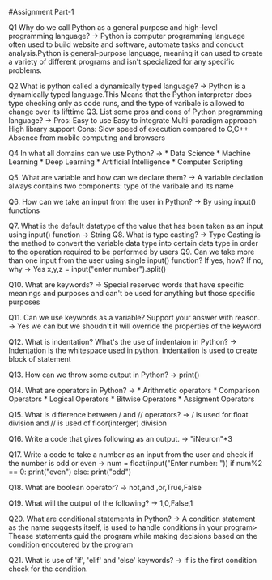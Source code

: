 #Assignment Part-1

Q1 Why do we call Python as a general purpose and high-level programming language?
  ->  Python is computer programming language often used to build website and software, automate tasks and conduct analysis.Python is general-purpose language, meaning          it can used to create a variety of different programs and isn't specialized for any specific problems.

Q2 What is python called a dynamically typed language?
->   Python is a dynamically typed language.This Means that the Python interpreter does type checking only as code runs, and the type of varibale is allowed to change        over its lifttime 
Q3. List some pros and cons of Python programming language?
->  Pros:
    Easy to use
    Easy to integrate
    Multi-paradigm approach
    High library support
  Cons:
    Slow speed of execution compared to C,C++
    Absence from mobile computing and browsers
    
Q4 In what all domains can we use Python?
->  * Data Science
    * Machine Learning
    * Deep Learning 
    * Artificial Intelligence
    * Computer Scripting 

Q5. What are variable and how can we declare them?
-> A variable declation always contains two components: type of the varibale and its name 
 
Q6. How can we take an input from the user in Python?
->  By using input() functions

Q7. What is the default datatype of the value that has been taken as an input using input() function
-> String 
Q8. What is type casting?
->  Type Casting is the method to convert the variable data type into certain data type in order to the operation required to be performed by users
Q9. Can we take more than one input from the user using single input() function? If yes, how? If no, why
->  Yes 
    x,y,z = input("enter number").split()

Q10. What are keywords?
->   Special reserved words that have specific meanings and purposes and can't be used for anything but those specific purposes 

Q11. Can we use keywords as a variable? Support your answer with reason.
->   Yes we can but we shoudn't it will override the properties of the keyword

Q12. What is indentation? What's the use of indentaion in Python?
->   Indentation is the whitespace used in python. Indentation is used to create block of statement

Q13. How can we throw some output in Python?
->   print()

Q14. What are operators in Python?
->   * Arithmetic operators 
     * Comparison Operators 
     * Logical Operators 
     * Bitwise Operators 
     * Assigment Operators 
 
 Q15. What is difference between / and // operators?
 ->   / is used for float division and // is used of floor(interger) division
 
Q16. Write a code that gives following as an output.
->   "iNeuron"*3

Q17. Write a code to take a number as an input from the user and check if the number is odd or even
->   num = float(input("Enter number: "))
     if num%2 == 0:
        print("even")
     else:
        print("odd")
        
Q18. What are boolean operator?
->   not,and ,or,True,False

Q19. What will the output of the following?
->   1,0,False,1

Q20. What are conditional statements in Python?
->   A condition statement as the name suggests itself, is used to handle conditions in your program> Thease statements guid the program while making decisions based on the condition encoutered by the program 

Q21. What is use of 'if', 'elif' and 'else' keywords?
->   if is the first condition check for the condition.


  
